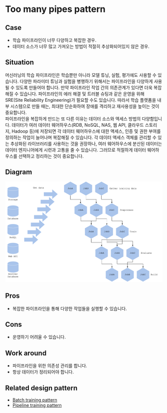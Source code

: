 # Too many pipes pattern

## Case
- 학습 파이프라인이 너무 다양하고 복잡한 경우. 
- 데이터 소스가 너무 많고 가져오는 방법이 적절히 추상화되어있지 않은 경우.

## Situation
머신러닝의 학습 파이프라인은 학습뿐만 아니라 모델 튜닝, 실험, 평가에도 사용할 수 있습니다. 다양한 파라미터 튜닝과 실험을 병행하기 위해서는 파이프라인을 다양하게 사용될 수 있도록 만들어야 합니다. 만약 파이프라인 작업 간의 의존관계가 있다면 더욱 복잡해질 수 있습니다. 파이프라인의 에러 해결 및 트러블 슈팅과 같은 운영을 위해 SRE(Site Reliability Engineering)가 필요할 수도 있습니다. 따라서 학습 플랫폼을 내부 시스템으로 만들 때는, 최대한 단순화하여 장애를 격리하고 재사용성을 높이는 것이 중요합니다. <br>
파이프라인을 복잡하게 만드는 또 다른 이유는 데이터 소스와 액세스 방법의 다양함입니다. 데이터가 여러 데이터 웨어하우스(RDB, NoSQL, NAS, 웹 API, 클라우드 스토리지, Hadoop 등)에 저장되면 각 데이터 웨어하우스에 대한 액세스, 인증 및 권한 부여를 정의하는 작업이 늘어나며 복잡해질 수 있습니다. 각 데이터 액세스 객체를 관리할 수 있는 추상화된 라이브러리를 사용하는 것을 권장하나, 여러 웨어하우스에 분산된 데이터는 데이터 엔지니어에게 시련과 고통을 줄 수 있습니다. 그러므로 적절하게 데이터 웨어하우스를 선택하고 정리하는 것이 중요합니다. 
  
## Diagram
![diagram](diagram.png)


## Pros
- 복잡한 파이프라인을 통해 다양한 작업들을 실행할 수 있습니다. 

## Cons
- 운영하기 어려울 수 있습니다.

## Work around
- 파이프라인을 위한 의존성 관리를 합니다.
- 항상 데이터가 정리되어야 합니다.

## Related design pattern
- [Batch training pattern](./../../Batch-training-pattern/design_ko.md)
- [Pipeline training pattern](./../../Pipeline-training-pattern/design_ko.md)